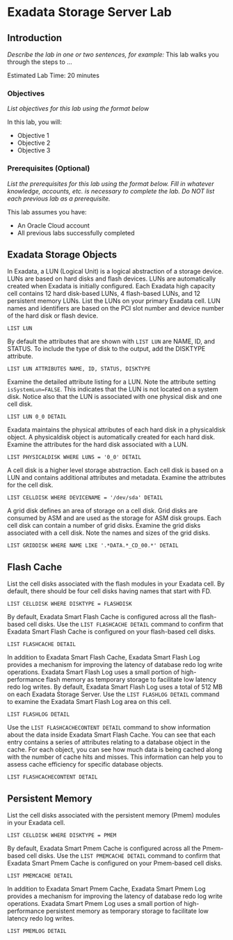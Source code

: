 # Exadata Storage Server Lab

## Introduction

*Describe the lab in one or two sentences, for example:* This lab walks you through the steps to ...

Estimated Lab Time: 20 minutes

### Objectives

*List objectives for this lab using the format below*

In this lab, you will:
* Objective 1
* Objective 2
* Objective 3

### Prerequisites (Optional)

*List the prerequisites for this lab using the format below. Fill in whatever knowledge, accounts, etc. is necessary to complete the lab. Do NOT list each previous lab as a prerequisite.*

This lab assumes you have:
* An Oracle Cloud account
* All previous labs successfully completed


## Exadata Storage Objects

In Exadata, a LUN (Logical Unit) is a logical abstraction of a storage device. LUNs are based on hard disks and flash devices. LUNs are automatically created when Exadata is initially configured. Each Exadata high capacity cell contains 12 hard disk-based LUNs, 4 flash-based LUNs, and 12 persistent memory LUNs. List the LUNs on your primary Exadata cell. LUN names and identifiers are based on the PCI slot number and device number of the hard disk or flash device.

    LIST LUN

By default the attributes that are shown with `LIST LUN` are NAME, ID, and STATUS. To include the type of disk to the output, add the DISKTYPE attribute.

    LIST LUN ATTRIBUTES NAME, ID, STATUS, DISKTYPE

Examine the detailed attribute listing for a LUN. Note the attribute setting `isSystemLun=FALSE`. This indicates that the LUN is not located on a system disk. Notice also that the LUN is associated with one physical disk and one cell disk.

    LIST LUN 0_0 DETAIL

Exadata maintains the physical attributes of each hard disk in a physicaldisk object. A physicaldisk object is automatically created for each hard disk. Examine the attributes for the hard disk associated with a LUN.

    LIST PHYSICALDISK WHERE LUNS = '0_0' DETAIL

A cell disk is a higher level storage abstraction. Each cell disk is based on a LUN and contains additional attributes and metadata. Examine the attributes for the cell disk.

    LIST CELLDISK WHERE DEVICENAME = '/dev/sda' DETAIL

A grid disk defines an area of storage on a cell disk. Grid disks are consumed by ASM and are used as the storage for ASM disk groups. Each cell disk can contain a number of grid disks. Examine the grid disks associated with a cell disk. Note the names and sizes of the grid disks.

    LIST GRIDDISK WHERE NAME LIKE '.*DATA.*_CD_00.*' DETAIL

## Flash Cache

List the cell disks associated with the flash modules in your Exadata cell. By default, there should be four cell disks having names that start with FD.

    LIST CELLDISK WHERE DISKTYPE = FLASHDISK

By default, Exadata Smart Flash Cache is configured across all the flash-based cell disks. Use the `LIST FLASHCACHE DETAIL` command to confirm that Exadata Smart Flash Cache is configured on your flash-based cell disks.

    LIST FLASHCACHE DETAIL

In addition to Exadata Smart Flash Cache, Exadata Smart Flash Log provides a mechanism for improving the latency of database redo log write operations. Exadata Smart Flash Log uses a small portion of high-performance flash memory as temporary storage to facilitate low latency redo log writes. By default, Exadata Smart Flash Log uses a total of 512 MB on each Exadata Storage Server. Use the `LIST FLASHLOG DETAIL` command to examine the Exadata Smart Flash Log area on this cell.

    LIST FLASHLOG DETAIL

Use the `LIST FLASHCACHECONTENT DETAIL` command to show information about the data inside Exadata Smart Flash Cache. You can see that each entry contains a series of attributes relating to a database object in the cache. For each object, you can see how much data is being cached along with the number of cache hits and misses. This information can help you to assess cache efficiency for specific database objects.

    LIST FLASHCACHECONTENT DETAIL

## Persistent Memory

List the cell disks associated with the persistent memory (Pmem) modules in your Exadata cell.

    LIST CELLDISK WHERE DISKTYPE = PMEM

By default, Exadata Smart Pmem Cache is configured across all the Pmem-based cell disks. Use the `LIST PMEMCACHE DETAIL` command to confirm that Exadata Smart Pmem Cache is configured on your Pmem-based cell disks.

    LIST PMEMCACHE DETAIL

In addition to Exadata Smart Pmem Cache, Exadata Smart Pmem Log provides a mechanism for improving the latency of database redo log write operations. Exadata Smart Pmem Log uses a small portion of high-performance persistent memory as temporary storage to facilitate low latency redo log writes.

    LIST PMEMLOG DETAIL
